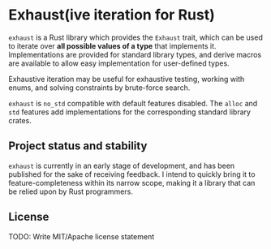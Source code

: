 Exhaust(ive iteration for Rust)
===============================

`exhaust` is a Rust library which provides the `Exhaust` trait, which can be used to iterate over **all possible values of a type** that implements it. Implementations are provided for standard library types, and derive macros are available to allow easy implementation for user-defined types.

Exhaustive iteration may be useful for exhaustive testing, working with enums, and solving constraints by brute-force search.

`exhaust` is `no_std` compatible with default features disabled. The `alloc` and `std` features add implementations for the corresponding standard library crates.

Project status and stability
----------------------------

`exhaust` is currently in an early stage of development, and has been published for the sake of receiving feedback. I intend to quickly bring it to feature-completeness within its narrow scope, making it a library that can be relied upon by Rust programmers.

License
-------

TODO: Write MIT/Apache license statement
